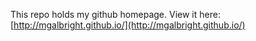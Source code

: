This repo holds my github homepage.  View it here: [http://mgalbright.github.io/](http://mgalbright.github.io/)
